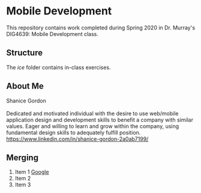 # Mobile Development
This repository contains work completed during Spring 2020 in Dr. Murray's DIG4639: Mobile Development class.

## Structure
The *ice* folder contains in-class exercises. 

## About Me
Shanice Gordon <br><br>
Dedicated and motivated individual with the desire to use web/mobile application design and development skills to benefit a company with similar values. Eager and willing to learn and grow within the company, using fundamental design skills to adequately fulfill position.
 https://www.linkedin.com/in/shanice-gordon-2a0ab7199/

 ## Merging
 1. Item 1 [Google](http://www.google.com)
 1. Item 2
 1. Item 3
